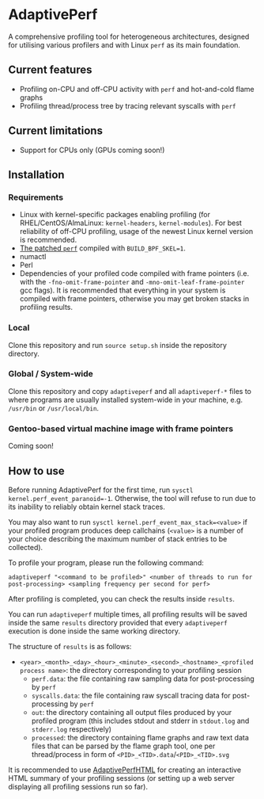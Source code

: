 # AdaptivePerf
A comprehensive profiling tool for heterogeneous architectures, designed for utilising various profilers and with Linux ```perf``` as its main foundation.

## Current features
* Profiling on-CPU and off-CPU activity with ```perf``` and hot-and-cold flame graphs
* Profiling thread/process tree by tracing relevant syscalls with ```perf```

## Current limitations
* Support for CPUs only (GPUs coming soon!)

## Installation
### Requirements
* Linux with kernel-specific packages enabling profiling (for RHEL/CentOS/AlmaLinux: ```kernel-headers```, ```kernel-modules```). For best reliability of off-CPU profiling, usage of the newest Linux kernel version is recommended.
* [The patched ```perf```](https://gitlab.cern.ch/syclops/linux/-/tree/master/tools/perf) compiled with ```BUILD_BPF_SKEL=1```.
* numactl
* Perl
* Dependencies of your profiled code compiled with frame pointers (i.e. with the ```-fno-omit-frame-pointer``` and ```-mno-omit-leaf-frame-pointer``` gcc flags). It is recommended that everything in your system is compiled with frame pointers, otherwise you may get broken stacks in profiling results.

### Local
Clone this repository and run ```source setup.sh``` inside the repository directory.

### Global / System-wide
Clone this repository and copy ```adaptiveperf``` and all ```adaptiveperf-*``` files to where programs are usually installed system-wide in your machine, e.g. ```/usr/bin``` or ```/usr/local/bin```.

### Gentoo-based virtual machine image with frame pointers
Coming soon!

## How to use
Before running AdaptivePerf for the first time, run ```sysctl kernel.perf_event_paranoid=-1```. Otherwise, the tool will refuse to run due to its inability to reliably obtain kernel stack traces.

You may also want to run ```sysctl kernel.perf_event_max_stack=<value>``` if your profiled program produces deep callchains (```<value>``` is a number of your choice describing the maximum number of stack entries to be collected).

To profile your program, please run the following command:
```
adaptiveperf "<command to be profiled>" <number of threads to run for post-processing> <sampling frequency per second for perf> 
```

After profiling is completed, you can check the results inside ```results```.

You can run ```adaptiveperf``` multiple times, all profiling results will be saved inside the same ```results``` directory provided that every ```adaptiveperf``` execution is done inside the same working directory.

The structure of ```results``` is as follows:
* ```<year>_<month>_<day>_<hour>_<minute>_<second>_<hostname>_<profiled process name>```: the directory corresponding to your profiling session
    * ```perf.data```: the file containing raw sampling data for post-processing by ```perf```
    * ```syscalls.data```: the file containing raw syscall tracing data for post-processing by ```perf```
    * ```out```: the directory containing all output files produced by your profiled program (this includes stdout and stderr in ```stdout.log``` and ```stderr.log``` respectively)
    * ```processed```: the directory containing flame graphs and raw text data files that can be parsed by the flame graph tool, one per thread/process in form of ```<PID>_<TID>.data```/```<PID>_<TID>.svg```

It is recommended to use [AdaptivePerfHTML](https://gitlab.cern.ch/syclops/adaptiveperfhtml) for creating an interactive HTML summary of your profiling sessions (or setting up a web server displaying all profiling sessions run so far).
